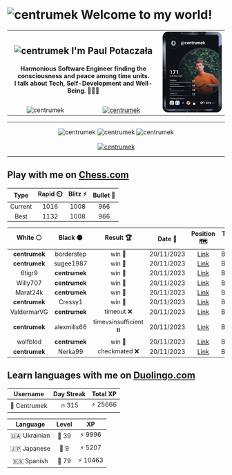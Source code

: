 <h1>
  <img
    src="https://emojis.slackmojis.com/emojis/images/1531849430/4246/blob-sunglasses.gif"
    width="30"
    alt="centrumek"
  />
  Welcome to my world!
</h1>

<table>
  <tbody>
    <tr>
      <td align="center" width="70%" colspan="2">
        <h2>
          <img
            src="https://raw.githubusercontent.com/MartinHeinz/MartinHeinz/master/wave.gif"
            width="30px"
            alt="centrumek"
          />
          I'm Paul Potaczała
        </h2>
        <h4>
          Harmonious Software Engineer finding the consciousness and peace among time units.
          <br/>
          I talk about Tech, Self-Development and Well-Being. 🌿🧘🚀
        </h4>
      </td>
      <td width="30%" rowspan="2">
        <a href="https://app.daily.dev/centrumek">
          <img
            src="./devcard.svg"
            alt="centrumek"
          />
        </a>
      </td>
    </tr>
    <tr align="center">
      <td>
        <img
          src="https://komarev.com/ghpvc/?username=centrumek&label=visitors&color=0e75b6&style=flat"
          alt="centrumek"
        >
      </td>
      <td>
        <a href="https://stackoverflow.com/users/14496012/centrumek">
          <img
            src="https://stackoverflow.com/users/flair/14496012.png?theme=dark"
            alt="centrumek"
          >
        </a>
      </td>
    </tr>
  </tbody>
</table>

---
<div align="center">
  <img 
    src="https://github-readme-stats.vercel.app/api?username=centrumek&show_icons=true&count_private=true&theme=dark&hide_border=true&hide=issues,contribs&bg_color=00000000"
    alt="centrumek"
  />
  <img
    src="https://github-readme-stats.vercel.app/api/top-langs/?username=centrumek&layout=compact&hide_border=true&theme=dark&bg_color=00000000&langs_count=6&exclude_repo=air-statistic-app"
    alt="centrumek"
  />
  <img 
    src="https://github-readme-streak-stats.herokuapp.com?user=centrumek&theme=dark&hide_border=true&background=FFFFFF00"
    alt="centrumek"
  />
  <br/>
  <br/>
  <a href="https://www.buymeacoffee.com/centrumek">
    <img
      src="https://cdn.buymeacoffee.com/buttons/v2/default-orange.png"
      height="50"
      width="210"
      alt="centrumek"
    />
  </a>
</div>

---

## Play with me on [Chess.com](https://www.chess.com/member/centrumek)

<div align="center">
<!--START_SECTION:chessStats-->
<!-- Automatically generated with https://github.com/Balastrong/chess-stats-action -->

| Type | Rapid ⏲️ | Blitz ⚡ | Bullet 🔫 |
|:---:|:---:|:---:|:---:|
| Current | 1016 | 1008 | 966 |
| Best | 1132 | 1008 | 966 |

| White ⚪ | Black ⚫ | Result 🏆 | Date 📅 | Position 🗺️ | Type 🕕 |
|:---:|:---:|:---:|:---:|:---:|:---:|
| **centrumek** | borderstep | win 🥇 | 20/11/2023 | <a href="http://www.ee.unb.ca/cgi-bin/tervo/fen.pl?select=4R1k1/r1p5/pp4BB/3q4/8/P4P2/1PP2P1P/R5K1 b - -">Link</a> | Bullet |
| **centrumek** | sugee1987 | win 🥇 | 20/11/2023 | <a href="http://www.ee.unb.ca/cgi-bin/tervo/fen.pl?select=8/1p1n1p2/p3p2k/2ppP3/3P1P1b/2NK1Q2/PPP5/R1B3q1 b - -">Link</a> | Bullet |
| 6tigr9 | **centrumek** | win 🥇 | 20/11/2023 | <a href="http://www.ee.unb.ca/cgi-bin/tervo/fen.pl?select=1k4r1/5pbp/Q4n2/2B3p1/2P5/8/PP3PPP/3R2K1 w - -">Link</a> | Bullet |
| Willy707 | **centrumek** | win 🥇 | 20/11/2023 | <a href="http://www.ee.unb.ca/cgi-bin/tervo/fen.pl?select=4k2r/p4p1p/4p3/5p2/3P4/7P/3q1PP1/1r3K2 w k -">Link</a> | Bullet |
| Marat24k | **centrumek** | win 🥇 | 20/11/2023 | <a href="http://www.ee.unb.ca/cgi-bin/tervo/fen.pl?select=2k5/p7/1p5p/6p1/2K5/3P3q/8/8 w - -">Link</a> | Bullet |
| **centrumek** | Cressy1 | win 🥇 | 20/11/2023 | <a href="http://www.ee.unb.ca/cgi-bin/tervo/fen.pl?select=1r4k1/2p3pp/p1P5/8/8/BQ6/P1Pqr1PP/R5KR b - -">Link</a> | Bullet |
| ValdermarVG | **centrumek** | timeout ❌ | 20/11/2023 | <a href="http://www.ee.unb.ca/cgi-bin/tervo/fen.pl?select=3R3Q/8/2k5/8/8/4K3/8/8 b - -">Link</a> | Bullet |
| **centrumek** | alexmills66 | timevsinsufficient ⏸️ | 20/11/2023 | <a href="http://www.ee.unb.ca/cgi-bin/tervo/fen.pl?select=2k5/ppp4K/8/4q3/8/8/b7/8 b - -">Link</a> | Bullet |
| wolfblod | **centrumek** | win 🥇 | 20/11/2023 | <a href="http://www.ee.unb.ca/cgi-bin/tervo/fen.pl?select=8/p1p5/1p1p2k1/1P1P3p/P1r3pK/3r2P1/5R2/8 w - -">Link</a> | Bullet |
| **centrumek** | Nerka99 | checkmated ❌ | 20/11/2023 | <a href="http://www.ee.unb.ca/cgi-bin/tervo/fen.pl?select=3R4/5pkp/6p1/2p1n1P1/p3P2P/P4qK1/2P5/7r w - -">Link</a> | Bullet |

<!--END_SECTION:chessStats-->
</div>

## Learn languages with me on [Duolingo.com](https://www.duolingo.com/profile/Centrumek)

<div align="center">
<!--START_SECTION:duolingoStats-->
<!-- Automatically generated with https://github.com/centrumek/duolingo-readme-stats-->

| Username | Day Streak | Total XP |
|:---:|:---:|:---:|
| 👤 Centrumek | 🔥 315 | ⚡ 25666 |

| Language | Level | XP |
|:---:|:---:|:---:|
| 🇺🇦 Ukrainian | 👑 39 | ⚡ 9996 |
| 🇯🇵 Japanese | 👑 9 | ⚡ 5207 |
| 🇪🇸 Spanish | 👑 79 | ⚡ 10463 |

<!--END_SECTION:duolingoStats-->
</div>
<!--
**centrumek/centrumek** is a ✨ _special_ ✨ repository because its `README.md` (this file) appears on your GitHub profile.

Here are some ideas to get you started:

- 🔭 I’m currently working on ...
- 🌱 I’m currently learning ...
- 👯 I’m looking to collaborate on ...
- 🤔 I’m looking for help with ...
- 💬 Ask me about ...
- 📫 How to reach me: ...
- 😄 Pronouns: ...
- ⚡ Fun fact: ...
-->
